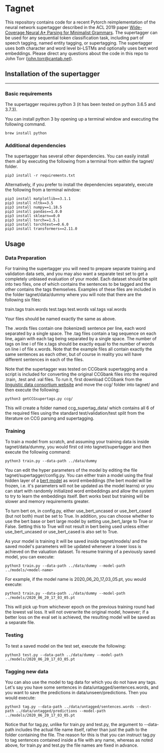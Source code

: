 # Tagnet

This repository contains code for a recent Pytorch reimplementation of the neural network supertagger described in the ACL 2019 paper [Wide-Coverage Neural A* Parsing for Minimalist Grammars](https://www.aclweb.org/anthology/P19-1238.pdf).  The supertagger can be used for any sequential token classification task, including part of speech tagging, named entity tagging, or supertagging.  The supertagger uses both character and word level bi-LSTMs and optionally uses bert word embeddings.  Please direct any questions about the code in this repo to John Torr (john.torr@cantab.net).

## Installation of the supertagger
---------------

### Basic requirements

The supertagger requires python 3 (it has been tested on python 3.6.5 and 3.7.3).

You can install python 3 by opening up a terminal window and executing the following command.

```
brew install python
```

### Additional dependencies

The supertagger has several other dependencies.  You can easily install them all by  executing the following from a terminal from within the tagnet/ folder.

```
pip3 install -r requirements.txt
```

Alternatively, if you prefer to install the dependencies separately, execute the following from a terminal window:

```
pip3 install matplotlib==3.1.1
pip3 install nltk==3.5
pip3 install numpy==1.18.5
pip3 install pandas==1.0.0
pip3 install sklearn==0.0
pip3 install torch==1.5.1
pip3 install torchtext==0.6.0
pip3 install transformers==2.11.0
```

## Usage

### Data Preparation

For training the supertagger you will need to prepare separate training and validation data sets, and you may also want a separate test set to get a completely unbiased evaluation of your model.  Each dataset should be split into two files, one of which contains the sentences to be tagged and the other contains the tags themselves.  Examples of these files are included in the folder tagnet/data/dummy where you will note that there are the following six files:

train.tags
train.words
test.tags
test.words
val.tags
val.words

Your files should be named exactly the same as above.

The .words files contain one (tokenized) sentence per line, each word separated by a single space.  The .tag files contain a tag sequence on each line, again with each tag being separated by a single space.  The number of tags on line i of file x.tags should be exactly equal to the number of words on line i of file x.words.  Note that the example files all contain exactly the same sentences as each other, but of course in reality you will have different sentences in each of the files.

Note that the supertagger was tested on CCGbank supertagging and a script is included for converting the original CCGbank files into the required .train, .test and .val files.  To run it, first download CCGbank from the [linguistic data consortium website](https://catalog.ldc.upenn.edu/LDC2005T13) and move the ccg/ folder into tagnet/ and then execute the following:

```
python3 getCCGsupertags.py ccg/
```

This will create a folder named ccg_supertag_data/ which contains all 6 of the required files using the standard test/validation/test split from the literature on CCG parsing and supertagging.

### Training

To train a model from scratch, and assuming your training data is inside tagnet/data/dummy, you would first cd into tagnet/supertagger and then execute the following command:

```
python3 train.py --data-path ../data/dummy
```

You can edit the hyper parameters of the model by editing the file tagnet/supertagger/config.py.  You can either train a model using the final hidden layer of a [bert model](https://arxiv.org/pdf/1810.04805.pdf) as word embeddings (the bert model will be frozen, i.e. it's parameters will not be updated as the model learns) or you can start with randomly initialized word embeddings and allow the system to try to learn the embeddings itself.  Bert works best but training will be slower and memory requirements greater.

To turn bert on, in config.py, either use_bert_uncased or use_bert_cased (but not both) must be set to True.  In addition, you can choose whether to use the bert base or bert large model by setting use_bert_large to True or False.  Setting this to True will not result in bert being used unless either use_bert_uncased or use_bert_cased is also set to True.

As your model is training it will be saved inside tagnet/models/ and the saved model's parameters will be updated whenever a lower loss is achieved on the valuation dataset.  To resume training of a peviously saved model, you can execute:

```
python3 train.py --data-path ../data/dummy --model-path ../models/<model-name>
```

For example, if the model name is 2020_06_20_17_03_05.pt, you would execute:

```
python3 train.py --data-path ../data/dummy --model-path ../models/2020_06_20_17_03_05.pt
```

This will pick up from whichever epoch on the previous training round had the lowest val loss.  It will not overwrite the original model, however; if a better loss on the eval set is achieved, the resulting model will be saved as a separate file.

### Testing

To test a saved model on the test set, execute the following:

```
python3 test.py --data-path ../data/dummy --model-path ../models/2020_06_20_17_03_05.pt
```

### Tagging new data

You can also use the model to tag data for which you do not have any tags.  Let's say you have some sentences in data/untagged/sentences.words, and you want to save the predictions in data/unseen/predictions.  Then you would execute:

```
python3 tag.py --data-path ../data/untagged/sentences.words --dest-path ../data/untagged/predictions --model-path ../models/2020_06_20_17_03_05.pt
```

Notice that for tag.py, unlike for train.py and test.py, the argument to --data-path includes the actual file name itself, rather than just the path to the folder containing the file.  The reason for this is that you can instruct tag.py to tag sentences contained inside a file with any name, whereas as noted above, for train.py and test.py the file names are fixed in advance.


